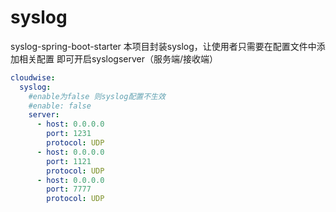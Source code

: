 # syslog
syslog-spring-boot-starter
本项目封装syslog，让使用者只需要在配置文件中添加相关配置 即可开启syslogserver（服务端/接收端）
```yaml
cloudwise:
  syslog:
    #enable为false 则syslog配置不生效
    #enable: false
    server:
      - host: 0.0.0.0
        port: 1231
        protocol: UDP
      - host: 0.0.0.0
        port: 1121
        protocol: UDP
      - host: 0.0.0.0
        port: 7777
        protocol: UDP
```


